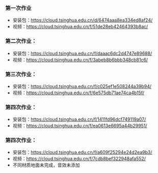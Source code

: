 ### 第一次作业

+ 安装包：https://cloud.tsinghua.edu.cn/d/6474aaa8ea334ed8af24/
+ 视频：https://cloud.tsinghua.edu.cn/f/51de28eb42464393b8ac/

### 第二次作业：

+ 安装包：https://cloud.tsinghua.edu.cn/f/daaac6dc2d4747e89688/
+ 视频：https://cloud.tsinghua.edu.cn/f/3abeb8b6bbb348cb81c6/

### 第三次作业：

+ 安装包：https://cloud.tsinghua.edu.cn/f/c025ef1e508244a39b94/
+ 视频：https://cloud.tsinghua.edu.cn/f/6e575db71ae74ca4b15f/

### 第四次作业：

+ 安装包：https://cloud.tsinghua.edu.cn/f/1411fd96dcf749119a07/
+ 视频：https://cloud.tsinghua.edu.cn/f/ea0613e6695a44b29951/

### 第四次作业：

+ 安装包：https://cloud.tsinghua.edu.cn/f/a609f25294e24d2ea9b3/
+ 视频：https://cloud.tsinghua.edu.cn/f/7cdb8bef322948afa552/
+ 不同材质地面未完成，音效未添加